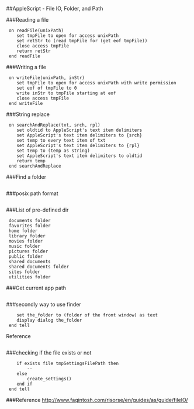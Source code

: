 
##AppleScript - File IO, Folder, and Path



###Reading a file
```macos
 on readFile(unixPath)
 	set tmpFile to open for access unixPath
 	set retStr to (read tmpFile for (get eof tmpFile))
 	close access tmpFile
 	return retStr
 end readFile
 ```
###Writing a file
```macos
 on writeFile(unixPath, inStr)
 	set tmpFile to open for access unixPath with write permission
 	set eof of tmpFile to 0
 	write inStr to tmpFile starting at eof
 	close access tmpFile
 end writeFile
 ```
###String replace
```macos
 on searchAndReplace(txt, srch, rpl)
 	set oldtid to AppleScript's text item delimiters
 	set AppleScript's text item delimiters to {srch}
 	set temp to every text item of txt
 	set AppleScript's text item delimiters to {rpl}
 	set temp to (temp as string)
 	set AppleScript's text item delimiters to oldtid
 	return temp
 end searchAndReplace
 ```


###Find a folder
```macos
 ```
###posix path format
```macos
 ```
###List of pre-defined dir
```macos
 documents folder
 favorites folder
 home folder
 library folder
 movies folder
 music folder
 pictures folder
 public folder
 shared documents
 shared documents folder
 sites folder
 utilities folder
 ```
###Get current app path
```macos
 ```
###secondly way to use finder
```macos
 	set the_folder to (folder of the front window) as text
 	display dialog the_folder
 end tell
 ```



Reference
```macos
 ```
###checking if the file exists or not
```macos
 	if exists file tmpSettingsFilePath then
 		--
 	else
 		create_settings()
 	end if
 end tell
 ```

###Reference
http://www.faqintosh.com/risorse/en/guides/as/guide/fileIO/



